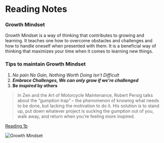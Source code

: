 # Reading Notes
### Growth Mindset 
Growth Mindset is a way of thinking that contributes to growing and learning. It teaches one how to overcome obstacles and challenges and how to handle oneself when presented with them. It is a beneficial way of thinking that maximizes your time when it comes to learning new things.

### Tips to maintain Growth Mindset

1. *No pain No Gain, Nothing Worth Doing Isn't Difficult*
2. ***Embrace Challenges, We can only grow if we're challenged***
3. **Be _inspired_ by others**


>In Zen and the Art of Motorcycle Maintenance, Robert Persig talks about the “gumption trap” – the phenomenon of knowing what needs to be done, but lacking the motivation to do it. His solution is to stand up, put down whatever project is sucking the gumption out of you, walk away, and return when you’re feeling more inspired. 


[Reading 1b](https://25brian.github.io/Reading-notes-DV102/reading.1b.md) 

![Growth Mindset](https://www.hopehighonline.org/wp-content/uploads/2019/07/Growth-Mindset-Illustration-01.jpg)
